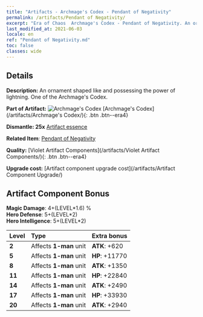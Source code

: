```yaml
---
title: "Artifacts - Archmage's Codex - Pendant of Negativity"
permalink: /artifacts/Pendant of Negativity/
excerpt: "Era of Chaos  Archmage's Codex - Pendant of Negativity. An ornament shaped like and possessing the power of lightning. One of the Archmage's Codex."
last_modified_at: 2021-06-03
locale: en
ref: "Pendant of Negativity.md"
toc: false
classes: wide
---
```




## Details

 **Description:** An ornament shaped like and possessing the power of lightning. One of the Archmage's Codex.

 **Part of Artifact:** ![Archmage's Codex](/images/t/icon_artifact_34.png) [Archmage's Codex](/artifacts/Archmage's Codex/){: .btn .btn--era4}

 **Dismantle: 25x** [Artifact essence](/Items/con_905/)

 **Related Item**: [Pendant of Negativity](/Items/art_136/)

 **Quality:** [Violet Artifact Components](/artifacts/Violet Artifact Components/){: .btn .btn--era4}

 **Upgrade cost:** [Artifact component upgrade cost](/artifacts/Artifact Component Upgrade/)

## Artifact Component Bonus

  **Magic Damage**: 4+(LEVEL\*1.6) %<br/>**Hero Defense**: 5+(LEVEL\*2)<br/>**Hero Intelligence**: 5+(LEVEL\*2)

  |  Level  | Type |    Extra bonus  | 
  |:--------|:-----|:----------------| 
  | **2** | Affects **1-man** unit | **ATK**: +620 | 
  | **5** | Affects **1-man** unit | **HP**: +11770 | 
  | **8** | Affects **1-man** unit | **ATK**: +1350 | 
  | **11** | Affects **1-man** unit | **HP**: +22840 | 
  | **14** | Affects **1-man** unit | **ATK**: +2490 | 
  | **17** | Affects **1-man** unit | **HP**: +33930 | 
  | **20** | Affects **1-man** unit | **ATK**: +2940 | 
